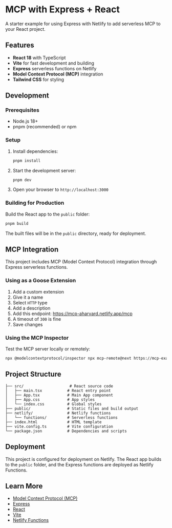 # MCP with Express + React

A starter example for using Express with Netlify to add serverless MCP to your React project.

## Features

-   **React 18** with TypeScript
-   **Vite** for fast development and building
-   **Express** serverless functions on Netlify
-   **Model Context Protocol (MCP)** integration
-   **Tailwind CSS** for styling

## Development

### Prerequisites

-   Node.js 18+
-   pnpm (recommended) or npm

### Setup

1. Install dependencies:

    ```bash
    pnpm install
    ```

2. Start the development server:

    ```bash
    pnpm dev
    ```

3. Open your browser to `http://localhost:3000`

### Building for Production

Build the React app to the `public` folder:

```bash
pnpm build
```

The built files will be in the `public` directory, ready for deployment.

## MCP Integration

This project includes MCP (Model Context Protocol) integration through Express serverless functions.

### Using as a Goose Extension

1. Add a custom extension
1. Give it a name
1. Select `HTTP` type
1. Add a description
1. Add this endpoint: https://mcp-aharvard.netlify.app/mcp
1. A timeout of `300` is fine
1. Save changes

### Using the MCP Inspector

Test the MCP server locally or remotely:

```bash
npx @modelcontextprotocol/inspector npx mcp-remote@next https://mcp-example-express.netlify.app/mcp
```

## Project Structure

```
├── src/                    # React source code
│   ├── main.tsx           # React entry point
│   ├── App.tsx            # Main App component
│   ├── App.css            # App styles
│   └── index.css          # Global styles
├── public/                # Static files and build output
├── netlify/               # Netlify functions
│   └── functions/         # Serverless functions
├── index.html             # HTML template
├── vite.config.ts         # Vite configuration
└── package.json           # Dependencies and scripts
```

## Deployment

This project is configured for deployment on Netlify. The React app builds to the `public` folder, and the Express functions are deployed as Netlify Functions.

## Learn More

-   [Model Context Protocol (MCP)](https://modelcontextprotocol.io/)
-   [Express](https://expressjs.com/)
-   [React](https://react.dev/)
-   [Vite](https://vitejs.dev/)
-   [Netlify Functions](https://docs.netlify.com/functions/overview/)

